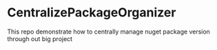 # CentralizePackageOrganizer
This repo demonstrate how to centrally manage nuget package version through out big project 
